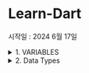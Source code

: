 # Learn-Dart
시작일 : 2024 6월 17일

<details>
<summary>1. VARIABLES</summary>

## 1.0
- 'main' 메서드가 존재해야 실행 => main 함수에서 작성한 코드가 호출되기 때문이다.
- ';'는 필수이다.(없다면 오류발생)
    ```
    void main() {
        print("Hello World");
    }
    ```

## 1.1
- 변수를 선언할 때는 `var`를 사용
- `var`는 변수의 타입을 구체화하지 않음
    - 하지만 변수를 업데이트할 시, 변수의 본래 타입과 일치해야 함
    - 변수를 선언할 때는 명시적으로 변수의 타입을 지정
    ```
    void main() {
        var SPAM = '정현서 부장';
        SPAM = 1;         //오류
        SPAM = 3.14;      //오류
        SPAM = turn ;     //오류
        SPAM = '국제윤';   //정상
    }
    ```

## 1.2 
- `dynamic` 타입인 경우, 어떤 타입으로든 지정이 가능
    ```
    void main() {
        dynamic SPAM; // 현재는 SPAM이 어떤 타입인지 모름
        if(name is String){     // SPAM이 String 타입인지 확인
  	        print('string!')
        }
    }
    ```

## 1.3
- null safety는 개발자가 null 값을 참조할 수 없도록 하는 기능
- 코드에서 null 값을 참조하면 런타임 에러가 발생
- 하지만 아래와 같이 작성이 가능
    ```dart
    {변수형}? {변수이름} = '{변수값}';
    {변수 이름} = null;
    ```

## 1.4
- `final`로 함수를 
    - js의 `const`와 비슷함
    - 초기 한 번의 설정만 가능
- `final`로 함수를 지정하면 변수를 수정할 수 없음
    ```dart
    final {값};
    final {변수형} = {값};
    ```

## 1.5
- `late`는 함수만 만들어둔 뒤, 나중에 데이터를 저장한다.
- 주로 API에 활용한다.
    ```dart
    late final (var도 가능) {변수이름};
    late final (var도 가능) {변수형} {변수이름};
    ```

## 1.6
- dart의 `const`는 js의 `const`와는 전혀 다르다.
    - `const`는 개발자가 그 값을 사전에 알고 있어야 한다.
    - `const`의 값을 사전에 모른다면 (값이 API로부터 할당되거나, 클라이언트에서 입력하는 값 등) `const`로 생성하는 것이 아닌, `var`나 `final`로 생성해야 한다.
- `const`는 `compile-time constant`를 만들어줌

## 1.7
- 지금까지 배운 내용 요약
    - `var`
        - 가장 기본적인 변수 선언문
        - 되도록이면 `var`를 사용하는 것을 권장
    - `final`
        - 재할당하지 않는 변수를 만들 때 사용
    - `dynamic`
        - `dynamic`의 변수형은 정하지 않고 사용
        - 가장 조심히 사용해야 함
        - 자주 사용하지 않는 것이 좋음
    - `const`
        - 컴파일을 할 때 개발자가 사전에 그 값을 알고 있음
        - `const`는 수정이 불가능
    - `late`
        - 나중에 변수를 초기화하기 위해 사용
</details>

<details>
<summary>2. Data Types</summary>

## 2.0
- Basic Data Types
    
<details>
